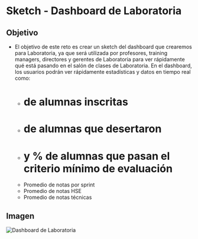 # Sketch - Dashboard de Laboratoria

## Objetivo

- El objetivo de este reto es crear un sketch del dashboard que crearemos para Laboratoria, ya que será utilizada por profesores, training managers, directores y gerentes de Laboratoria para ver rápidamente qué está pasando en el salón de clases de Laboratoria. En el dashboard, los usuarios podrán ver rápidamente estadísticas y datos en tiempo real como:

    - # de alumnas inscritas
    - # de alumnas que desertaron
    - # y % de alumnas que pasan el criterio mínimo de evaluación
    - Promedio de notas por sprint 
    - Promedio de notas HSE 
    - Promedio de notas técnicas

## Imagen 


![Dashboard de Laboratoria](assets/images/sketch.png)
